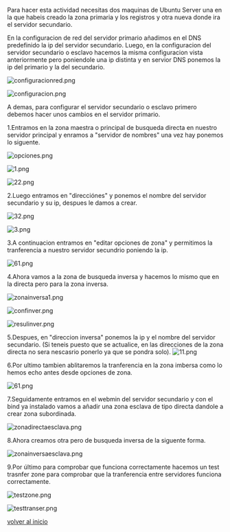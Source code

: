 Para hacer esta actividad necesitas dos maquinas de Ubuntu Server una en la que habeis creado la zona primaria y los registros 
y otra nueva donde ira el servidor secundario.

En la configuracion de red del servidor primario añadimos en el DNS predefinido la ip del servidor secundario. Luego, en la configuracion del servidor secundario o esclavo hacemos la misma configuracion vista anteriormente pero poniendole una ip distinta y en servior DNS ponemos la ip del primario y la del secundario.

![configuracionred.png](./imagenes/configuracionred.PNG)

![configuracion.png](./imagenes/configuracion.PNG)

A demas, para configurar el servidor secundario o esclavo primero debemos hacer unos cambios en el servidor primario.

1.Entramos en la zona maestra o principal de busqueda directa en nuestro servidor principal y enramos a "servidor de nombres"
una vez hay ponemos lo siguente.

![opciones.png](./imagenes/31.png)

![1.png](./imagenes/1.png)

![22.png](./imagenes/22.png)

2.Luego entramos en "direcciónes" y ponemos el nombre del servidor secundario y su ip,
despues le damos a crear.

![32.png](./imagenes/32.png)

![3.png](./imagenes/3.png)

3.A continuacion entramos en "editar opciones de zona" y permitimos la tranferencia
a nuestro servidor secundrio poniendo la ip.

![61.png](./imagenes/61.png)

4.Ahora vamos a la zona de busqueda inversa y hacemos lo mismo que en la directa pero para la zona inversa.

![zonainversa1.png](./imagenes/zonainversa1.png)

![confinver.png](./imagenes/confinver.png)

![resulinver.png](./imagenes/resulinver.png)


5.Despues, en "direccion inversa" ponemos la ip y el nombre del servidor secundario. (Si teneis puesto que se actualice, en las direcciones de la zona directa no sera nescasrio ponerlo ya que se pondra solo).
![11.png](./imagenes/11.png)

6.Por ultimo tambien ablitaremos la tranferencia en la zona imbersa como lo hemos echo antes desde opciones de zona.

![61.png](./imagenes/61.png)

7.Seguidamente entramos en el webmin del servidor secundario y con el bind ya instalado vamos a añadir una zona esclava de tipo directa dandole a crear zona subordinada.

![zonadirectaesclava.png](./imagenes/zonadirectaesclava.png)

8.Ahora creamos otra pero de busqueda inversa de la siguente forma.

![zonainversaesclava.png](./imagenes/zonainversaesclava.png)

9.Por último para comprobar que funciona correctamente hacemos un test trasnfer zone para comprobar que la tranferencia entre servidores funciona correctamente.

![testzone.png](./imagenes/testzonetransferç1.png)

![testtranser.png](./imagenes/testtranser.png)

[volver al inicio](README.md)
